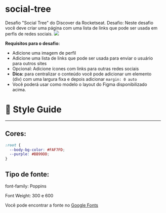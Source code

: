 # social-tree
Desafio "Social Tree" do Discover da Rocketseat. Desafio: Neste desafio você deve criar uma página com uma lista de links que pode ser usada em perfis de redes sociais.
<img src="https://github.com/igorbeckt/Desafios-HTML-CSS/blob/master/Social-tree/assets/pronto.png?raw=true">

**Requisitos para o desafio:**

- Adicione uma imagem de perfil
- Adicione uma lista de links que pode ser usada para enviar o usuário para outros sites
- Opcional: Adicione ícones com links para outras redes sociais
- **Dica:** para centralizar o conteúdo você pode adicionar um elemento (div) com uma largura fixa e depois adicionar `margin: 0 auto`
- Você poderá usar como modelo o layout do Figma disponibilizado acima.

# 🎨 Style Guide

---

## **Cores:**

```css
:root {
  --body-bg-color: #FAF7FD;
  --purple: #BB99DD;
}
```

## **Tipo de fonte:**

font-family: Poppins 

Font Weight: 300 e 600

Você pode encontrar a fonte no [Google Fonts](https://fonts.google.com/)
